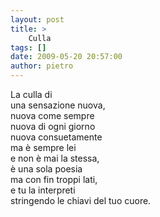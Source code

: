 ```yaml
---
layout: post
title: >
    Culla
tags: []
date: 2009-05-20 20:57:00
author: pietro
---
```

La culla di<br/>una sensazione nuova,<br/>nuova come sempre<br/>nuova di ogni giorno<br/>nuova consuetamente<br/>ma è sempre lei<br/>e non è mai la stessa,<br/>è una sola poesia<br/>ma con fin troppi lati,<br/>e tu la interpreti<br/>stringendo le chiavi del tuo cuore.
